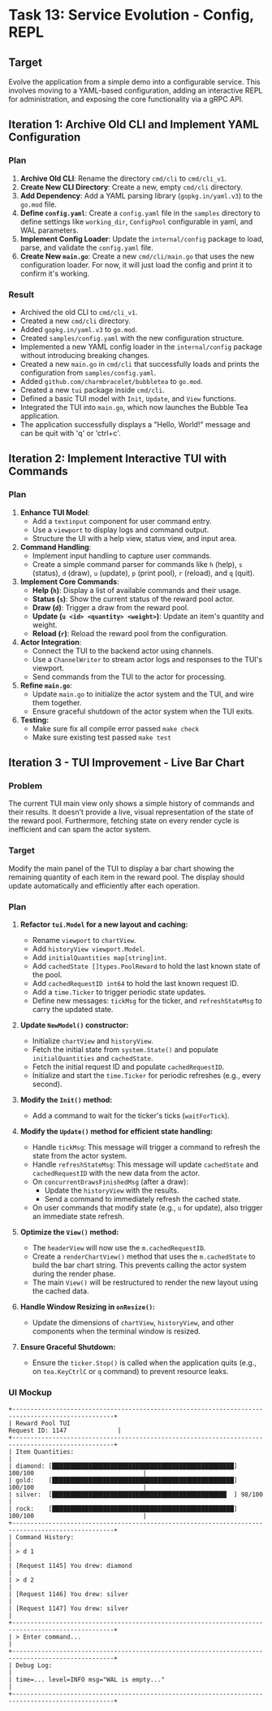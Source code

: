 # Task 13: Service Evolution - Config, REPL

## Target
Evolve the application from a simple demo into a configurable service. This involves moving to a YAML-based configuration, adding an interactive REPL for administration, and exposing the core functionality via a gRPC API.

## Iteration 1: Archive Old CLI and Implement YAML Configuration

### Plan
1.  **Archive Old CLI**: Rename the directory `cmd/cli` to `cmd/cli_v1`.
2.  **Create New CLI Directory**: Create a new, empty `cmd/cli` directory.
3.  **Add Dependency**: Add a YAML parsing library (`gopkg.in/yaml.v3`) to the `go.mod` file.
4.  **Define `config.yaml`**: Create a `config.yaml` file in the `samples` directory to define settings like `working_dir`, `ConfigPool` configurable in yaml, and WAL parameters.
5.  **Implement Config Loader**: Update the `internal/config` package to load, parse, and validate the `config.yaml` file.
6.  **Create New `main.go`**: Create a new `cmd/cli/main.go` that uses the new configuration loader. For now, it will just load the config and print it to confirm it's working.

### Result
- Archived the old CLI to `cmd/cli_v1`.
- Created a new `cmd/cli` directory.
- Added `gopkg.in/yaml.v3` to `go.mod`.
- Created `samples/config.yaml` with the new configuration structure.
- Implemented a new YAML config loader in the `internal/config` package without introducing breaking changes.
- Created a new `main.go` in `cmd/cli` that successfully loads and prints the configuration from `samples/config.yaml`.
- Added `github.com/charmbracelet/bubbletea` to `go.mod`.
- Created a new `tui` package inside `cmd/cli`.
- Defined a basic TUI model with `Init`, `Update`, and `View` functions.
- Integrated the TUI into `main.go`, which now launches the Bubble Tea application.
- The application successfully displays a "Hello, World!" message and can be quit with 'q' or 'ctrl+c'.

## Iteration 2: Implement Interactive TUI with Commands

### Plan
1.  **Enhance TUI Model**:
    *   Add a `textinput` component for user command entry.
    *   Use a `viewport` to display logs and command output.
    *   Structure the UI with a help view, status view, and input area.
2.  **Command Handling**:
    *   Implement input handling to capture user commands.
    *   Create a simple command parser for commands like `h` (help), `s` (status), `d` (draw), `u` (update), `p` (print pool), `r` (reload), and `q` (quit).
3.  **Implement Core Commands**:
    *   **Help (`h`)**: Display a list of available commands and their usage.
    *   **Status (`s`)**: Show the current status of the reward pool actor.
    *   **Draw (`d`)**: Trigger a draw from the reward pool.
    *   **Update (`u <id> <quantity> <weight>`)**: Update an item's quantity and weight.
    *   **Reload (`r`)**: Reload the reward pool from the configuration.
4.  **Actor Integration**:
    *   Connect the TUI to the backend actor using channels.
    *   Use a `ChannelWriter` to stream actor logs and responses to the TUI's viewport.
    *   Send commands from the TUI to the actor for processing.
5.  **Refine `main.go`**:
    *   Update `main.go` to initialize the actor system and the TUI, and wire them together.
    *   Ensure graceful shutdown of the actor system when the TUI exits.
6.  **Testing:**
    -   Make sure fix all compile error passed `make check`
    -   Make sure existing test passed `make test`

## Iteration 3 - TUI Improvement - Live Bar Chart

### Problem
The current TUI main view only shows a simple history of commands and their results. It doesn't provide a live, visual representation of the state of the reward pool. Furthermore, fetching state on every render cycle is inefficient and can spam the actor system.

### Target
Modify the main panel of the TUI to display a bar chart showing the remaining quantity of each item in the reward pool. The display should update automatically and efficiently after each operation.

### Plan

1.  **Refactor `tui.Model` for a new layout and caching:**
    *   Rename `viewport` to `chartView`.
    *   Add `historyView viewport.Model`.
    *   Add `initialQuantities map[string]int`.
    *   Add `cachedState []types.PoolReward` to hold the last known state of the pool.
    *   Add `cachedRequestID int64` to hold the last known request ID.
    *   Add a `time.Ticker` to trigger periodic state updates.
    *   Define new messages: `tickMsg` for the ticker, and `refreshStateMsg` to carry the updated state.

2.  **Update `NewModel()` constructor:**
    *   Initialize `chartView` and `historyView`.
    *   Fetch the initial state from `system.State()` and populate `initialQuantities` and `cachedState`.
    *   Fetch the initial request ID and populate `cachedRequestID`.
    *   Initialize and start the `time.Ticker` for periodic refreshes (e.g., every second).

3.  **Modify the `Init()` method:**
    *   Add a command to wait for the ticker's ticks (`waitForTick`).

4.  **Modify the `Update()` method for efficient state handling:**
    *   Handle `tickMsg`: This message will trigger a command to refresh the state from the actor system.
    *   Handle `refreshStateMsg`: This message will update `cachedState` and `cachedRequestID` with the new data from the actor.
    *   On `concurrentDrawsFinishedMsg` (after a draw):
        *   Update the `historyView` with the results.
        *   Send a command to immediately refresh the cached state.
    *   On user commands that modify state (e.g., `u` for update), also trigger an immediate state refresh.

5.  **Optimize the `View()` method:**
    *   The `headerView` will now use the `m.cachedRequestID`.
    *   Create a `renderChartView()` method that uses the `m.cachedState` to build the bar chart string. This prevents calling the actor system during the render phase.
    *   The main `View()` will be restructured to render the new layout using the cached data.

6.  **Handle Window Resizing in `onResize()`:**
    *   Update the dimensions of `chartView`, `historyView`, and other components when the terminal window is resized.

7.  **Ensure Graceful Shutdown:**
    *   Ensure the `ticker.Stop()` is called when the application quits (e.g., on `tea.KeyCtrlC` or `q` command) to prevent resource leaks.

### UI Mockup

```
+--------------------------------------------------------------------------------------------------+
| Reward Pool TUI                                                    Request ID: 1147              |
+--------------------------------------------------------------------------------------------------+
| Item Quantities:                                                                                 |
| diamond: [██████████████████████████████████████████████████] 100/100                              |
| gold:    [██████████████████████████████████████████████████] 100/100                              |
| silver:  [████████████████████████████████████████████████  ] 98/100                               |
| rock:    [██████████████████████████████████████████████████] 100/100                              |
+--------------------------------------------------------------------------------------------------+
| Command History:                                                                                 |
| > d 1                                                                                            |
| [Request 1145] You drew: diamond                                                                 |
| > d 2                                                                                            |
| [Request 1146] You drew: silver                                                                  |
| [Request 1147] You drew: silver                                                                  |
+--------------------------------------------------------------------------------------------------+
| > Enter command...                                                                               |
+--------------------------------------------------------------------------------------------------+
| Debug Log:                                                                                       |
| time=... level=INFO msg="WAL is empty..."                                                        |
+--------------------------------------------------------------------------------------------------+
```